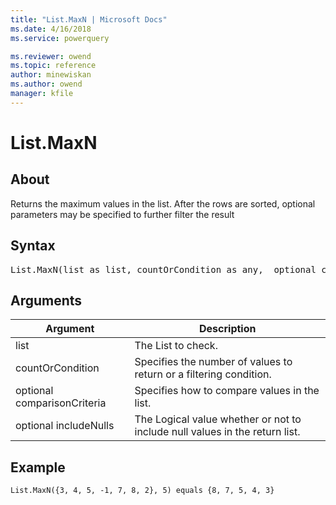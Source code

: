 ```yaml
---
title: "List.MaxN | Microsoft Docs"
ms.date: 4/16/2018
ms.service: powerquery

ms.reviewer: owend
ms.topic: reference
author: minewiskan
ms.author: owend
manager: kfile
---
```

# List.MaxN

  
## About  
Returns the maximum values in the list.  After the rows are sorted, optional parameters may be specified to further filter the result  
  
## Syntax

<pre>
List.MaxN(list as list, countOrCondition as any,  optional comparisonCriteria as any, optional includeNulls as nullable logical) as list  
</pre>
  
## Arguments  
  
|Argument|Description|  
|------------|---------------|  
|list|The List to check.|  
|countOrCondition|Specifies the number of values to return or a filtering condition.|  
|optional comparisonCriteria|Specifies how to compare values in the list.|  
|optional includeNulls|The Logical value whether or not to include null values in the return list.|  
  
## Example  
  
```powerquery-m
List.MaxN({3, 4, 5, -1, 7, 8, 2}, 5) equals {8, 7, 5, 4, 3}  
```  
